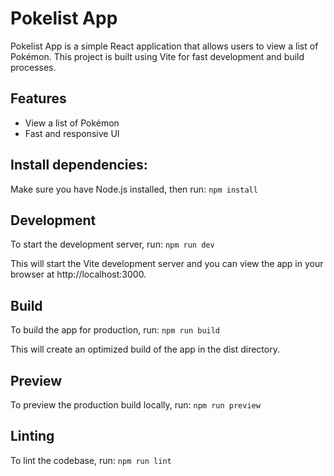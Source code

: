 # Pokelist App

Pokelist App is a simple React application that allows users to view a list of Pokémon. This project is built using Vite for fast development and build processes.

## Features

- View a list of Pokémon
- Fast and responsive UI

## Install dependencies:

Make sure you have Node.js installed, then run:
`npm install`

## Development
To start the development server, run:
`npm run dev`

This will start the Vite development server and you can view the app in your browser at http://localhost:3000.

## Build
To build the app for production, run:
`npm run build`

This will create an optimized build of the app in the dist directory.

## Preview
To preview the production build locally, run:
`npm run preview`

## Linting
To lint the codebase, run:
`npm run lint`

